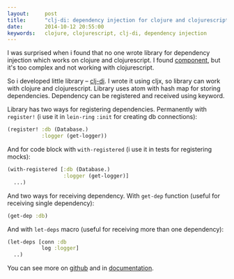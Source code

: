 ```yaml
---
layout:     post
title:      "clj-di: dependency injection for clojure and clojurescript"
date:       2014-10-12 20:55:00
keywords:   clojure, clojurescript, clj-di, dependency injection  
---
```


I was surprised when i found that no one wrote library for dependency
injection which works on clojure and clojurescript. I found [component](https://github.com/stuartsierra/component),
but it's too complex and not working with clojurescript.

So i developed little library &ndash; [clj-di](https://github.com/nvbn/clj-di/).
I wrote it using cljx, so library can work with clojure and clojurescript.
Library uses atom with hash map for storing dependencies.
Dependency can be registered and received using keyword.

Library has two ways for registering dependencies. Permanently with `register!`
(i use it in `lein-ring` `:init` for creating db connections):

```clojure
(register! :db (Database.)
           :logger (get-logger))
```

And for code block with `with-registered` (i use it in tests for registering mocks):

```clojure
(with-registered [:db (Database.)
                  :logger (get-logger)]
  ...)
```

And two ways for receiving dependency. With `get-dep` function (useful for receiving single dependency):

```clojure
(get-dep :db)
```

And with `let-deps` macro (useful for receiving more than one dependency):

```clojure
(let-deps [conn :db
           log :logger]
  ..)
```

You can see more on [github](https://github.com/stuartsierra/component) and in [documentation](http://nvbn.github.io/clj-di/).
